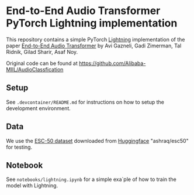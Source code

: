# End-to-End Audio Transformer PyTorch Lightning implementation

This repository contains a simple PyTorch [Lightning](https://github.com/Lightning-AI/lightning) implementation of the paper [End-to-End Audio Transformer](https://arxiv.org/abs/2204.11479) by Avi Gazneli, Gadi Zimerman, Tal Ridnik, Gilad Sharir, Asaf Noy.

Original code can be found at https://github.com/Alibaba-MIIL/AudioClassfication

## Setup

See ``.devcontainer/README.md`` for instructions on how to setup the development environment.

## Data

We use the [ESC-50 dataset](https://github.com/karolpiczak/ESC-50) downloaded from 
[Huggingface](https://huggingface.co/datasets/ashraq/esc50) "ashraq/esc50" for testing.

## Notebook

See `notebooks/lightning.ipynb` for a simple exa`ple of how to train the model with Lightning.

